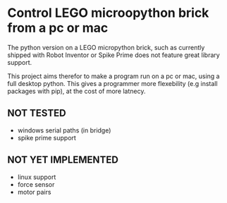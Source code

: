 # Control LEGO microopython brick from a pc or mac

The python version on a LEGO micropython brick, such as currently 
shipped with Robot Inventor or Spike Prime does not feature great library support.

This project aims therefor to make a program run on a pc or mac, using a full desktop python.
This gives a programmer more flexebility (e.g install packages with pip), at the cost of more latnecy.

## NOT TESTED

* windows serial paths (in bridge)
* spike prime support

## NOT YET IMPLEMENTED

* linux support
* force sensor
* motor pairs
